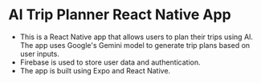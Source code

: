 # AI Trip Planner React Native App

- This is a React Native app that allows users to plan their trips using AI. The app uses Google's Gemini model to generate trip plans based on user inputs.
- Firebase is used to store user data and authentication.
- The app is built using Expo and React Native.

